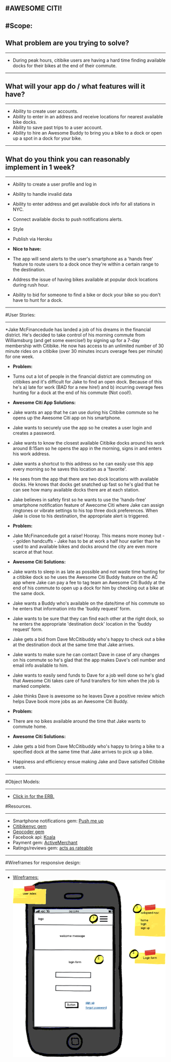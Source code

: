 #AWESOME CITI!
---

#Scope:
---
## What problem are you trying to solve?
---
* During peak hours, citibike users are having a hard time finding available docks for their bikes at the end of their commute.

---

## What will your app do / what features will it have?
---

* Ability to create user accounts. 
* Ability to enter in an address and receive locations for nearest available bike docks.
* Ability to save past trips to a user account.
* Ability to hire an Awesome Buddy to bring you a bike to a dock or open up a spot in a dock for your bike.

---

## What do you think you can reasonably implement in 1 week? 

---

* Ability to create a user profile and log in
* Ability to handle invalid data
* Ability to enter address and get available dock info for all stations in NYC.
* Connect available docks to push notifications alerts. 
* Style
* Publish via Heroku

* **Nice to have:**

* The app will send alerts to the user's smartphone as a 'hands free' feature to route users to a dock once they're within a certain range to the destination. 
* Address the issue of having bikes available at popular dock locations during rush hour.
* Ability to bid for someone to find a bike or dock your bike so you don't have to hunt for a dock. 

---

#User Stories:

---

*Jake McFinancedude has landed a job of his dreams in the financial district. He's decided to take control of his morning commute from Williamsburg  (and get some exercise!) by signing up for a 7-day membership with Citibike. He now has access to an unlimited number of 30 minute rides on a citibike (over 30 minutes incurs overage fees per minute) for one week. 

* **Problem:**
* Turns out a lot of people in the financial district are commuting on citibikes and it's difficult for Jake to find an open dock. Because of this he's a) late for work (BAD for a new hire!) and b) incurring overage fees hunting for a dock at the end of his commute (Not cool!). 

* **Awesome Citi App Solutions:**
* Jake wants an app that he can use during his Citibike commute so he opens up the Awesome Citi app on his smartphone. 
* Jake wants to securely use the app so he creates a user login and creates a password.
* Jake wants to know the closest available Citibike docks around his work around 8:15am so he opens the app in the morning, signs in and enters his work address. 
* Jake wants a shortcut to this address so he can easily use this app every morning so he saves this location as a 'favorite'.
* He sees from the app that there are two dock locations with available docks. He knows that docks get snatched up fast so he's glad that he can see how many available docks there are at each station. 
* Jake believes in safety first so he wants to use the 'hands-free' smartphone notification feature of Awecome Citi where Jake can assign ringtones or vibrate settings to his top three dock preferences. When Jake is close to his destination, the appropriate alert is triggered. 

* **Problem:**
* Jake McFinancedude got a raise! Hooray. This means more money but -- golden handcuffs - Jake has to be at work a half hour earlier than he used to and available bikes and docks around the city are even more scarce at that hour. 

* **Awesome Citi Solutions:**
* Jake wants to sleep in as late as possible and not waste time hunting for a citibike dock so he uses the Awesome Citi Buddy feature on the AC app where Jake can pay a fee to tag team an Awesome Citi Buddy at the end of his commute to open up a dock for him by checking out a bike at the same dock. 
* Jake wants a Buddy who's available on the date/time of his commute so he enters that information into the 'buddy request' form.
* Jake wants to be sure that they can find each other at the right dock, so he enters the appropriate 'destination dock' location in the 'buddy request' form.
* Jake gets a bid from Dave McCitibuddy who's happy to check out a bike at the destination dock at the same time that Jake arrives. 
* Jake wants to make sure he can contact Dave in case of any changes on his commute so he's glad that the app makes Dave's cell number and email info available to him.
* Jake wants to easily send funds to Dave for a job well done so he's glad that Awesome Citi takes care of fund transfers for him when the job is marked complete.
* Jake thinks Dave is awesome so he leaves Dave a positive review which helps Dave book more jobs as an Awesome Citi Buddy. 

* **Problem:**
* There are no bikes available around the time that Jake wants to commute home.

* **Awesome Citi Solutions:**
* Jake gets a bid from Dave McCitibuddy who's happy to bring a bike to a specified dock at the same time that Jake arrives to pick up a bike. 
* Happiness and efficiency ensue making Jake and Dave satisifed Citibike users. 

---
  
#Object Models: 

---

* [Click in for the ERB.](https://docs.google.com/presentation/d/1fWawtR2dZWApdl8ttt5qk8oeqO7-YBlI6xIHiGEUddE/edit?usp=sharing)

#Resources. 

---

* Smartphone notifications gem: [Push me up](http://rubygems.org/gems/pushmeup)
* [Citibikenyc gem](https://github.com/edgar/citibikenyc)
* [Geocoder gem](http://rubygems.org/gems/geocoder)
* Facebook api: [Koala](https://github.com/arsduo/koala)
* Payment gem: [ActiveMerchant](http://rubydoc.info/gems/activemerchant/1.40.0/frames)
* Ratings/reviews gem: [acts as rateable](https://github.com/azabaj/acts_as_rateable)

---

#Wireframes for responsive design: 

---

* [Wireframes:](https://www.dropbox.com/sh/vrtdd3vlk0kkfgl/PmnYt6yubq)   
 ![Wireframes:](app_index.png)


























